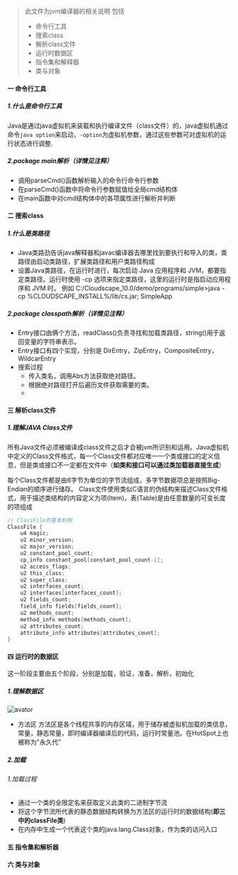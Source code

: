 >此文件为jvm编译器的相关说明
>包括 
>- 命令行工具
>- 搜索class
>- 解析class文件
>- 运行时数据区
>- 指令集和解释器
>- 类与对象

#### 一 命令行工具
##### 1.什么是命令行工具
Java是通过java虚拟机来装载和执行编译文件（class文件）的，java虚拟机通过命令```java option```来启动，```-option```为虚拟机参数，通过这些参数可对虚拟机的运行状态进行调整. 

##### 2.package main解析（详情见注释）
- 调用parseCmd()函数解析输入的命令行命令行参数
- 在parseCmd()函数中将命令行参数赋值给全局cmd结构体
- 在main函数中对cmd结构体中的各项属性进行解析并判断


#### 二 搜索class
##### 1.什么是类路径
- Java类路劲告诉java解释器和javac编译器去哪里找到要执行和导入的类，类路径由启动类路径，扩展类路径和用户类路径构成
- 设置Java类路径，在运行时进行，每次启动 Java 应用程序和 JVM，都要指定类路径。运行时使用 -cp 选项来指定类路径，这里的运行时是指启动应用程序和 JVM 时。
例如
C:/Cloudscape_10.0/demo/programs/simple>java -cp %CLOUDSCAPE_INSTALL%/lib/cs.jar; SimpleApp

##### 2.package classpath解析（详情见注释） 
- Entry接口由俩个方法，readClass()负责寻找和加载类路径，string()用于返回变量的字符串表示。
- Entry接口有四个实现，分别是 DirEntry，ZipEntry，CompositeEntry，WildcarEntry
- 搜索过程
  - 传入类名，调用Abs方法获取绝对路径。
  - 根据绝对路径打开后遍历文件获取需要的类。
  - 

#### 三 解析class文件
##### 1.理解JAVA Class文件
所有Java文件必须被编译成class文件之后才会被jvm所识别和运用。Java虚拟机中定义的Class文件格式，每一个Class文件都对应唯一一个类或接口的定义信息，但是类或接口不一定都在文件中（**如类和接口可以通过类加载器直接生成**）

每个Class文件都是由8字节为单位的字节流组成，多字节数据项总是按照Big-Endian的顺序进行储存。
Class文件使用类似C语言的伪结构来描述Class文件格式，用于描述类结构的内容定义为项(Item)，表(Table)是由任意数量的可变长度的项组成
```C++
// ClassFile的基本机构
ClassFile { 
    u4 magic; 
    u2 minor_version; 
    u2 major_version; 
    u2 constant_pool_count; 
    cp_info constant_pool[constant_pool_count-1]; 
    u2 access_flags; 
    u2 this_class; 
    u2 super_class; 
    u2 interfaces_count; 
    u2 interfaces[interfaces_count]; 
    u2 fields_count; 
    field_info fields[fields_count]; 
    u2 methods_count; 
    method_info methods[methods_count]; 
    u2 attributes_count; 
    attribute_info attributes[attributes_count]; 
}
```

#### 四 运行时的数据区
这一阶段主要由五个阶段，分别是加载，验证，准备，解析，初始化
##### 1.理解数据区
![avator](https://img-blog.csdn.net/20171014180538873?watermark/2/text/aHR0cDovL2Jsb2cuY3Nkbi5uZXQvdTAxMTQ2NDUzNg==/font/5a6L5L2T/fontsize/400/fill/I0JBQkFCMA==/dissolve/70/gravity/SouthEast )
- 方法区
方法区是各个线程共享的内存区域，用于储存被虚拟机加载的类信息，常量，静态常量，即时编译器编译后的代码，运行时常量池。在HotSpot上也被称为"永久代"

##### 2.加载
###### 1.加载过程
- 通过一个类的全限定名来获取定义此类的二进制字节流
- 将这个字节流所代表的静态数据结构转换为方法区的运行时的数据结构(**即三中的classFile类**)
- 在内存中生成一个代表这个类的java.lang.Class对象，作为类的访问入口

#### 五 指令集和解析器

#### 六 类与对象

